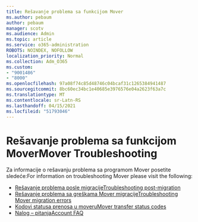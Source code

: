 ```yaml
---
title: Rešavanje problema sa funkcijom Mover
ms.author: pebaum
author: pebaum
manager: scotv
ms.audience: Admin
ms.topic: article
ms.service: o365-administration
ROBOTS: NOINDEX, NOFOLLOW
localization_priority: Normal
ms.collection: Adm_O365
ms.custom:
- "9001486"
- "8000"
ms.openlocfilehash: 97a08f74c85d48746c04bcaf31c1265384941487
ms.sourcegitcommit: 8bc60ec34bc1e40685e3976576e04a2623f63a7c
ms.translationtype: MT
ms.contentlocale: sr-Latn-RS
ms.lasthandoff: 04/15/2021
ms.locfileid: "51793046"
---
```

# <a name="mover-troubleshooting"></a><span data-ttu-id="4f065-102">Rešavanje problema sa funkcijom Mover</span><span class="sxs-lookup"><span data-stu-id="4f065-102">Mover Troubleshooting</span></span>

<span data-ttu-id="4f065-103">Za informacije o rešavanju problema sa programom Mover posetite sledeće:</span><span class="sxs-lookup"><span data-stu-id="4f065-103">For information on troubleshooting Mover please visit the following:</span></span>

- [<span data-ttu-id="4f065-104">Rešavanje problema posle migracije</span><span class="sxs-lookup"><span data-stu-id="4f065-104">Troubleshooting post-migration</span></span>](https://docs.microsoft.com/sharepointmigration/mover-post-migration-troubleshooting)  
- [<span data-ttu-id="4f065-105">Rešavanje problema sa greškama Mover migracije</span><span class="sxs-lookup"><span data-stu-id="4f065-105">Troubleshooting Mover migration errors</span></span>](https://docs.microsoft.com/sharepointmigration/mover-error-faq)  
- [<span data-ttu-id="4f065-106">Kodovi statusa prenosa u moveru</span><span class="sxs-lookup"><span data-stu-id="4f065-106">Mover transfer status codes</span></span>](https://docs.microsoft.com/sharepointmigration/mover-transfer-status-codes)
- [<span data-ttu-id="4f065-107">Nalog – pitanja</span><span class="sxs-lookup"><span data-stu-id="4f065-107">Account FAQ</span></span>](https://docs.microsoft.com/sharepointmigration/mover-account-faq)
